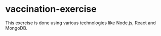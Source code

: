 # vaccination-exercise
This exercise is done using various technologies like Node.js, React and MongoDB.
